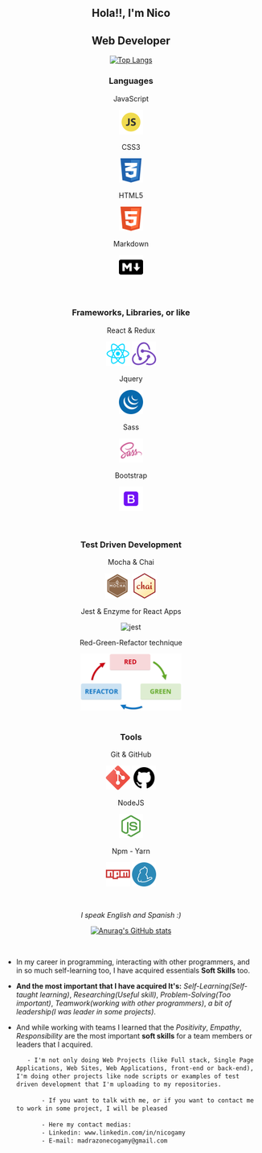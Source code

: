 <section align="center">

# **Hola!!, I'm Nico**
## **Web Developer**

[![Top Langs](https://github-readme-stats.vercel.app/api/top-langs/?username=necogamy&layout=compact&langs_count=10&theme=tokyonight)](https://github.com/anuraghazra/github-readme-stats)

</section>

<section align="center">
<article>

### **Languages**
<p>JavaScript</p>

![javascript](./assets/js.png)

<p>CSS3</p>

![css](./assets/css3.png)


<p>HTML5</p>

![html](./assets/html.png)

<p>Markdown</p>

![markdown](./assets/markdown.png)

</article>
<br>
<article>

### **Frameworks, Libraries, or like**
<p>React & Redux</p>

![react](./assets/react.png) 
![redux](./assets/redux.png)

<p>Jquery</p>

![jquery](./assets/jquery.png)

<p>Sass</p>

![sass](./assets/sass.png)

<p>Bootstrap</p>

![bootstrap](./assets/bootstrap.png)

</article>
<br>
<article>

### **Test Driven Development**
<p>Mocha & Chai</p>
<img width="50px" src="./assets/mocha.svg" alt="mocha">
<img width="50px" src="./assets/chai.png" alt="chai">

<p>Jest & Enzyme for React Apps</p>

![jest](./assets/jest.ico)

<p>Red-Green-Refactor technique</p>
<img width=200 src="./assets/red-green-refactor.png" alt="rgr">

</article>
<br>
<article>

### **Tools**
<p>Git & GitHub</p>

![git](./assets/git.png)
![github](./assets/github.png)

<p>NodeJS</p>

![node](./assets/node.png)

<p>Npm - Yarn</p>

![npm](./assets/npm.png)
![yarn](./assets/yarn.png)

</article>
</section>

<!-- - **Web Development:** JavaScript(AJAX - API's), Jquery, React & Redux, CSS3, Sass, Bootstrap, HTML5, Markdown.
- **Test Driven Development**: Mocha, Chai, Assert Libraries, Jest, Enzyme (The last two for testing React Apps), and with RGR (Red-Green-Refactor) principle in mind.
- **What I use to work:** Git, GitHub, NodeJS, Npm, Yarn.
- **Other tools:** Google DevTools, Visual Studio Code, Bash Unix Shell & Windows PowerShell.
- **Web Design:** Figma for a Prototype or Wireframe of a project, or Designs.
- *I love Linux but I use Windows for work* -->

<br>

<section align="center">

*I speak English and Spanish :)*

[![Anurag's GitHub stats](https://github-readme-stats.vercel.app/api?username=necogamy&show_icons=true&theme=tokyonight)](https://github.com/anuraghazra/github-readme-stats)

</section>

<br>

<section>

- In my career in programming, interacting with other programmers, and in so much self-learning too, I have acquired essentials **Soft Skills** too.
- **And the most important that I have acquired It's:** *Self-Learning(Self-taught learning)*, *Researching(Useful skill)*, *Problem-Solving(Too important)*, *Teamwork(working with other programmers)*, *a bit of leadership(I was leader in some projects)*.
- And while working with teams I learned that the *Positivity*, *Empathy*, *Responsibility* are the most important **soft skills** for a team members or leaders that I acquired.
                                              
                                              
         - I'm not only doing Web Projects (like Full stack, Single Page Applications, Web Sites, Web Applications, front-end or back-end), I'm doing other projects like node scripts or examples of test driven development that I'm uploading to my repositories.
             
             - If you want to talk with me, or if you want to contact me to work in some project, I will be pleased
             
             - Here my contact medias: 
             - Linkedin: www.linkedin.com/in/nicogamy
             - E-mail: madrazonecogamy@gmail.com

</section>